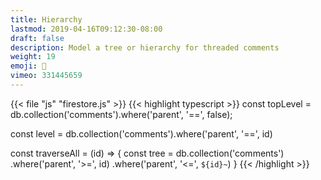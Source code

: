 ```yaml
---
title: Hierarchy
lastmod: 2019-04-16T09:12:30-08:00
draft: false
description: Model a tree or hierarchy for threaded comments
weight: 19
emoji: 🎁
vimeo: 331445659
---
```



{{< file "js" "firestore.js" >}}
{{< highlight typescript >}}
const topLevel = db.collection('comments').where('parent', '==', false);


const level = db.collection('comments').where('parent', '==', id)


const traverseAll = (id) => {
    const tree = db.collection('comments')
    .where('parent', '>=', id)
    .where('parent', '<=', `${id}~`)
}
{{< /highlight >}}
